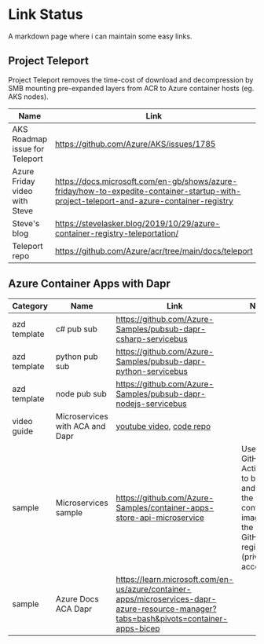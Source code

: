 # Link Status

A markdown page where i can maintain some easy links.

## Project Teleport

Project Teleport removes the time-cost of download and decompression by SMB mounting pre-expanded layers from ACR to Azure container hosts (eg. AKS nodes).

Name | Link
---- | ---- 
AKS Roadmap issue for Teleport | https://github.com/Azure/AKS/issues/1785
Azure Friday video with Steve | https://docs.microsoft.com/en-gb/shows/azure-friday/how-to-expedite-container-startup-with-project-teleport-and-azure-container-registry
Steve's blog | https://stevelasker.blog/2019/10/29/azure-container-registry-teleportation/
Teleport repo | https://github.com/Azure/acr/tree/main/docs/teleport

## Azure Container Apps with Dapr

Category | Name | Link | Note
-------- | ---- | ---- | ----
azd template | c# pub sub | https://github.com/Azure-Samples/pubsub-dapr-csharp-servicebus |
azd template | python pub sub | https://github.com/Azure-Samples/pubsub-dapr-python-servicebus |
azd template | node pub sub | https://github.com/Azure-Samples/pubsub-dapr-nodejs-servicebus |
video guide | Microservices with ACA and Dapr | [youtube video](https://www.youtube.com/watch?v=s96io88CM6A), [code repo](https://github.com/gbaeke/super-api) |
sample | Microservices sample | https://github.com/Azure-Samples/container-apps-store-api-microservice | Uses GitHub Actions to build and host the container image in the GitHub registry (private access)
sample | Azure Docs ACA Dapr | https://learn.microsoft.com/en-us/azure/container-apps/microservices-dapr-azure-resource-manager?tabs=bash&pivots=container-apps-bicep
